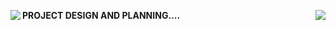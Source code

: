 <b>PROJECT DESIGN AND PLANNING....</b>
<img align="left" src="https://mir-s3-cdn-cf.behance.net/project_modules/max_1200/0b9bde76339897.5c6696712766c.gif" />
<img align="right" src="https://mir-s3-cdn-cf.behance.net/project_modules/max_1200/ea5d0476339699.5c6694d453222.gif" />

